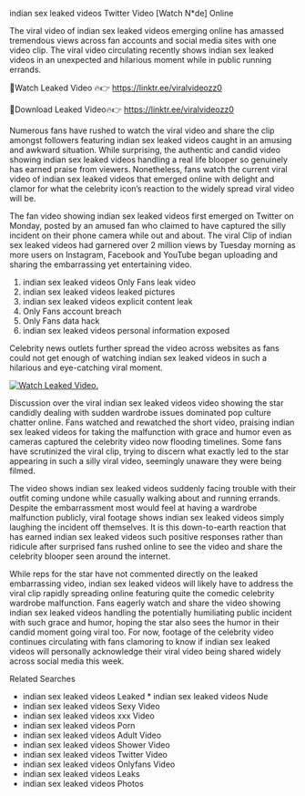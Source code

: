 ﻿indian sex leaked videos Twitter Video [Watch N*de] Online

The viral video of ﻿indian sex leaked videos emerging online has amassed tremendous views across fan accounts and social media sites with one video clip. The viral video circulating recently shows ﻿indian sex leaked videos in an unexpected and hilarious moment while in public running errands. 

🔴Watch Leaked Video 🔥👉  https://linktr.ee/viralvideozz0 

🔴Download Leaked Video🔥👉  https://linktr.ee/viralvideozz0 

Numerous fans have rushed to watch the viral video and share the clip amongst followers featuring ﻿indian sex leaked videos caught in an amusing and awkward situation. While surprising, the authentic and candid video showing ﻿indian sex leaked videos handling a real life blooper so genuinely has earned praise from viewers. Nonetheless, fans watch the current viral video of ﻿indian sex leaked videos that emerged online with delight and clamor for what the celebrity icon’s reaction to the widely spread viral video will be.

The fan video showing ﻿indian sex leaked videos first emerged on Twitter on Monday, posted by an amused fan who claimed to have captured the silly incident on their phone camera while out and about. The viral Clip of ﻿indian sex leaked videos had garnered over 2 million views by Tuesday morning as more users on Instagram, Facebook and YouTube began uploading and sharing the embarrassing yet entertaining video. 

1. ﻿indian sex leaked videos Only Fans leak video
2. ﻿indian sex leaked videos leaked pictures
3. ﻿indian sex leaked videos explicit content leak
4. Only Fans account breach
5. Only Fans data hack
6. ﻿indian sex leaked videos personal information exposed

Celebrity news outlets further spread the video across websites as fans could not get enough of watching ﻿indian sex leaked videos in such a hilarious and eye-catching viral moment. 

[![Watch Leaked Video.](https://miro.medium.com/v2/resize:fit:828/format:webp/1*cilzJN44JGOrTw9NJCrNHA.gif "Watch Leaked Video")](https://linktr.ee/viralvideozz0)

Discussion over the viral ﻿indian sex leaked videos video showing the star candidly dealing with sudden wardrobe issues dominated pop culture chatter online. Fans watched and rewatched the short video, praising ﻿indian sex leaked videos for taking the malfunction with grace and humor even as cameras captured the celebrity video now flooding timelines. Some fans have scrutinized the viral clip, trying to discern what exactly led to the star appearing in such a silly viral video, seemingly unaware they were being filmed.

The video shows ﻿indian sex leaked videos suddenly facing trouble with their outfit coming undone while casually walking about and running errands. Despite the embarrassment most would feel at having a wardrobe malfunction publicly, viral footage shows ﻿indian sex leaked videos simply laughing the incident off themselves. It is this down-to-earth reaction that has earned ﻿indian sex leaked videos such positive responses rather than ridicule after surprised fans rushed online to see the video and share the celebrity blooper seen around the internet.  

While reps for the star have not commented directly on the leaked embarrassing video, ﻿indian sex leaked videos will likely have to address the viral clip rapidly spreading online featuring quite the comedic celebrity wardrobe malfunction. Fans eagerly watch and share the video showing ﻿indian sex leaked videos handling the potentially humiliating public incident with such grace and humor, hoping the star also sees the humor in their candid moment going viral too. For now, footage of the celebrity video continues circulating with fans clamoring to know if ﻿indian sex leaked videos will personally acknowledge their viral video being shared widely across social media this week.

Related Searches
* ﻿indian sex leaked videos Leaked
﻿* indian sex leaked videos Nude
* ﻿indian sex leaked videos Sexy Video
* ﻿indian sex leaked videos xxx Video
* ﻿indian sex leaked videos Porn
* ﻿indian sex leaked videos Adult Video
* ﻿indian sex leaked videos Shower Video
* ﻿indian sex leaked videos Twitter Video
* ﻿indian sex leaked videos Onlyfans Video
* ﻿indian sex leaked videos Leaks
* ﻿indian sex leaked videos Photos